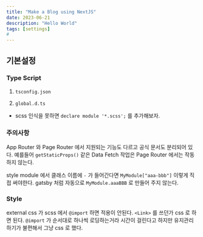 ```yaml
---
title: "Make a Blog using NextJS"
date: 2023-06-21
description: "Hello World"   
tags: [settings]
#
---
```



## 기본설정

### Type Script

1. ```tsconfig.json```


2. ```global.d.ts```
  + scss 인식을 못하면 ```declare module '*.scss';``` 를 추가해보자.


### 주의사항

App Router 와 Page Router 에서 지원되는 기능도 다르고 공식 문서도 분리되어 있다. 예를들어 ```getStaticProps()```  같은 Data Fetch 작업은 Page Router 에서는 작동하지 않는다. 

style module 에서 클래스 이름에 ```-``` 가 들어간다면 ```MyModule["aaa-bbb"]``` 이렇게 직접 써야한다. gatsby 처럼 자동으로 ```MyModule.aaaBBB``` 로 만들어 주지 않는다.

### Style

external css 가 scss 에서 ```@import``` 하면 적용이 안된다. ```<Link>``` 를 쓰던가 css 로 하면 된다. ```@import``` 가 순서대로 하나씩 로딩하는거라 시간이 걸린다고 하지만 유지관리 하기가 불편해서 그냥 css 로 했다.

